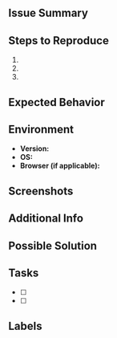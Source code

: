 ## Issue Summary

<!-- Briefly describe the issue or feature request. -->

## Steps to Reproduce

1. <!-- List the steps to reproduce the issue, if applicable. -->
2.
3.

## Expected Behavior

<!-- Describe the expected behavior or outcome. -->

## Environment

- **Version:** <!-- Specify the version or commit hash where the issue occurs. -->
- **OS:**
- **Browser (if applicable):**

## Screenshots

<!-- Include screenshots or error messages if they help in understanding the issue. -->

## Additional Info

<!-- Add any relevant information. -->

## Possible Solution

<!-- Suggest a possible solution or any ideas you might have. -->

## Tasks

- [ ] <!-- List specific tasks that need to be completed for this issue. -->
- [ ]

## Labels

<!-- Assign appropriate labels to the issue (e.g., bug, enhancement, documentation). -->
